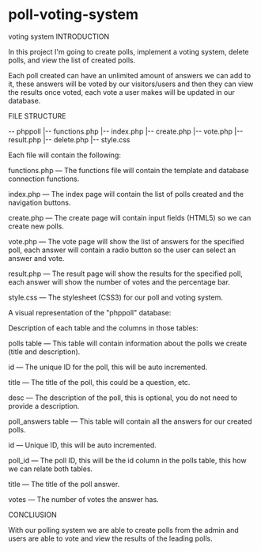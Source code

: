 # poll-voting-system
voting system
INTRODUCTION 

In this project I'm going to create polls, implement a voting system, delete polls, and view the list of created polls. 

Each poll created can have an unlimited amount of answers we can add to it, these answers will be voted by our visitors/users and then they can view the results once voted, each vote a user makes will be updated in our database. 

 

FILE STRUCTURE 

\-- phppoll 
  |-- functions.php 
  |-- index.php 
  |-- create.php 
  |-- vote.php 
  |-- result.php 
  |-- delete.php 
  |-- style.css 

Each file will contain the following: 

functions.php — The functions file will contain the template and database connection functions. 

index.php — The index page will contain the list of polls created and the navigation buttons. 

 

create.php — The create page will contain input fields (HTML5) so we can create new polls. 

 

vote.php — The vote page will show the list of answers for the specified poll, each answer will contain a radio button so the user can select an answer and vote. 

 

result.php — The result page will show the results for the specified poll, each answer will show the number of votes and the percentage bar. 

 

style.css — The stylesheet (CSS3) for our poll and voting system. 

A visual representation of the "phppoll" database: 

 

Description of each table and the columns in those tables: 

polls table — This table will contain information about the polls we create (title and description). 

id — The unique ID for the poll, this will be auto incremented. 

title — The title of the poll, this could be a question, etc. 

desc — The description of the poll, this is optional, you do not need to provide a description. 

poll_answers table — This table will contain all the answers for our created polls. 

id — Unique ID, this will be auto incremented. 

poll_id — The poll ID, this will be the id column in the polls table, this how we can relate both tables. 

title — The title of the poll answer. 

votes — The number of votes the answer has. 

 

CONCLIUSION 

With our polling system we are able to create polls from the admin and users are able to vote and view the results of the leading polls. 
